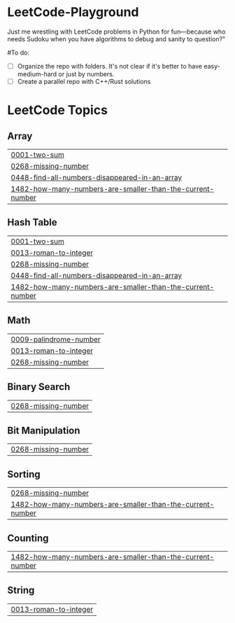 # LeetCode-Playground
Just me wrestling with LeetCode problems in Python for fun—because who needs Sudoku when you have algorithms to debug and sanity to question?"

#To do:
- [ ] Organize the repo with folders. It's not clear if it's better to have easy-medium-hard or just by numbers.
- [ ] Create a parallel repo with C++/Rust solutions
<!---LeetCode Topics Start-->
# LeetCode Topics
## Array
|  |
| ------- |
| [0001-two-sum](https://github.com/JMarOve/LeetCode-Playground/tree/master/0001-two-sum) |
| [0268-missing-number](https://github.com/JMarOve/LeetCode-Playground/tree/master/0268-missing-number) |
| [0448-find-all-numbers-disappeared-in-an-array](https://github.com/JMarOve/LeetCode-Playground/tree/master/0448-find-all-numbers-disappeared-in-an-array) |
| [1482-how-many-numbers-are-smaller-than-the-current-number](https://github.com/JMarOve/LeetCode-Playground/tree/master/1482-how-many-numbers-are-smaller-than-the-current-number) |
## Hash Table
|  |
| ------- |
| [0001-two-sum](https://github.com/JMarOve/LeetCode-Playground/tree/master/0001-two-sum) |
| [0013-roman-to-integer](https://github.com/JMarOve/LeetCode-Playground/tree/master/0013-roman-to-integer) |
| [0268-missing-number](https://github.com/JMarOve/LeetCode-Playground/tree/master/0268-missing-number) |
| [0448-find-all-numbers-disappeared-in-an-array](https://github.com/JMarOve/LeetCode-Playground/tree/master/0448-find-all-numbers-disappeared-in-an-array) |
| [1482-how-many-numbers-are-smaller-than-the-current-number](https://github.com/JMarOve/LeetCode-Playground/tree/master/1482-how-many-numbers-are-smaller-than-the-current-number) |
## Math
|  |
| ------- |
| [0009-palindrome-number](https://github.com/JMarOve/LeetCode-Playground/tree/master/0009-palindrome-number) |
| [0013-roman-to-integer](https://github.com/JMarOve/LeetCode-Playground/tree/master/0013-roman-to-integer) |
| [0268-missing-number](https://github.com/JMarOve/LeetCode-Playground/tree/master/0268-missing-number) |
## Binary Search
|  |
| ------- |
| [0268-missing-number](https://github.com/JMarOve/LeetCode-Playground/tree/master/0268-missing-number) |
## Bit Manipulation
|  |
| ------- |
| [0268-missing-number](https://github.com/JMarOve/LeetCode-Playground/tree/master/0268-missing-number) |
## Sorting
|  |
| ------- |
| [0268-missing-number](https://github.com/JMarOve/LeetCode-Playground/tree/master/0268-missing-number) |
| [1482-how-many-numbers-are-smaller-than-the-current-number](https://github.com/JMarOve/LeetCode-Playground/tree/master/1482-how-many-numbers-are-smaller-than-the-current-number) |
## Counting
|  |
| ------- |
| [1482-how-many-numbers-are-smaller-than-the-current-number](https://github.com/JMarOve/LeetCode-Playground/tree/master/1482-how-many-numbers-are-smaller-than-the-current-number) |
## String
|  |
| ------- |
| [0013-roman-to-integer](https://github.com/JMarOve/LeetCode-Playground/tree/master/0013-roman-to-integer) |
<!---LeetCode Topics End-->
